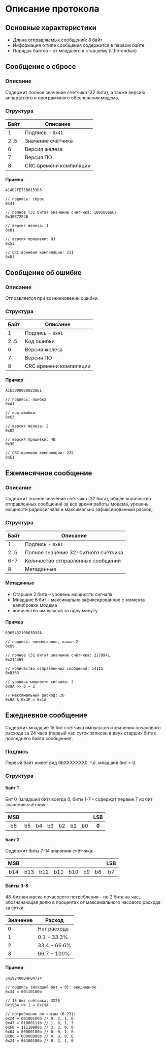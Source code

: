 # Описание протокола

## Основные характеристики

- Длина отправляемых сообщений: 8 байт
- Информация о типе сообщения содержится в первом байте
- Порядок байтов – от младшего к старшему (little-endian)

## Сообщение о сбросе

### Описание

Содержит полное значение счётчика (32 бита), а также версию аппаратного и
программного обеспечения модема.

### Структура

| Байт | Описание |
|---|---|
| 1 | Подпись - `0x41` |
| 2..5 | Значение счётчика |
| 6 | Версия железа |
| 7 | Версия ПО |
| 8 | CRC времени компиляции |

#### Пример

```example
414B2FE73B0153D3

// подпись: сброс
0x41

// полное (32 бита) значение счётчика: 1005006667
0x3BE72F4B

// версия железа: 1
0x01

// версия прошивки: 83
0x53

// CRC времени компиляции: 211
0xD3
```

## Сообщение об ошибке

### Описание

Отправляется при возникновении ошибки.

### Структура

| Байт | Описание |
|---|---|
| 1 | Подпись - `0xA1` |
| 2..5 | Код ошибки |
| 6 | Версия железа |
| 7 | Версия ПО |
| 8 | CRC времени компиляции |

#### Пример

```example
A1630000000230E1

// подпись: ошибка
0xA1

// код ошибки
0x63

// версия железа: 2
0x02

// версия прошивки: 48
0x30

// CRC времени компиляции: 225
0xE1
```

## Ежемесячное сообщение

### Описание

Содержит полное значение счётчика (32 бита), общее количество отправленных
сообщений за все время работы модема, уровень мощности радиосигнала и
максимально зафиксированный расход.

### Структура

| Байт | Описание |
|---|---|
| 1 | Подпись - `0x61` |
| 2..5 | Полное значение 32-битного счётчика |
| 6-7 | Количество отправленных сообщений |
| 8 | Метаданные |

#### Метаданные

- Старшие 2 бита – уровень мощности сигнала
- Младшие 6 бит – максимально зафиксированное с момента калибровки  модема
- количество импульсов за одну минуту

#### Пример

```example
696543210063D39A

// подпись: ежемесячное, канал 2
0x69

// полное (32 бита) значение счётчика: 2179941
0x214365

// количество отправленных сообщений: 54115
0xD363

// уровень мощности сигнала: 2
0x9A >> 6 = 2

// максимальный расход: 26
0x9A & 0x3F = 0x1A
```

## Ежедневное сообщение

Cодержит младшие 15 бит счётчика импульсов и значения почасового расхода за 24
часа (первый час суток записан в двух старших битах последнего байта сообщения).

### Подпись

Первый байт имеет вид 0bXXXXXXX0, т.е. младший бит = 0.

### Структура

#### Байт 1

Бит 0 (младший бит) всегда 0, биты 1-7 - содержат первые 7 из бит значения
счётчика:

| MSB |    |    |    |    |    |    | LSB   |
|:---:|----|----|----|----|----|----|:-----:|
| b6  | b5 | b4 | b3 | b2 | b1 | b0 | **0** |

#### Байт 2

Содержит биты 7-14 значения счётчика:

| MSB |     |     |     |     |    |    | LSB |
|:---:|-----|-----|-----|-----|----|----|:---:|
| b14 | b13 | b12 | b11 | b10 | b9 | b8 | b7  |

#### Байты 3-8

48-битная маска почасового потребления – по 2 бита на час, обозначающая долю в
процентах от максимального часового расхода за сутки.

| Значение | Расход |
|---|---|
| 0 | Нет расхода |
| 1 | 0.1 - 33.3% |
| 2 | 33.4 - 66.6% |
| 3 | 66.7 - 100% |

#### Пример

```example
3419240004F04724

// подпись (младший бит = 0): ежедневное
0x34 = 00110100b

// 15 бит счётчика: 3226
0x1934 >> 1 = 0xC9A

// потребление по часам (0-23):
0x24 = 00100100b // 0, 2, 1, 0
0x47 = 01000111b // 1, 0, 1, 3
0xF0 = 11110000b // 3, 3, 0, 0
0x04 = 00000100b // 0, 0, 1, 0
0x00 = 00000000b // 0, 0, 0, 0
0x24 = 00100100b // 0, 2, 1, 0
```